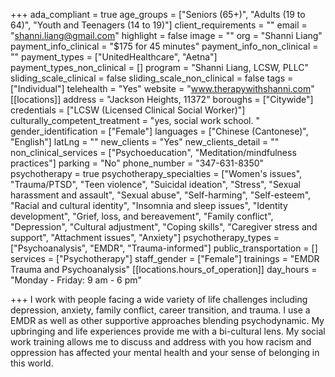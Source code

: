 +++
ada_compliant = true
age_groups = ["Seniors (65+)", "Adults (19 to 64)", "Youth and Teenagers (14 to 19)"]
client_requirements = ""
email = "shanni.liang@gmail.com"
highlight = false
image = ""
org = "Shanni Liang"
payment_info_clinical = "$175 for 45 minutes"
payment_info_non_clinical = ""
payment_types = ["UnitedHealthcare", "Aetna"]
payment_types_non_clinical = []
program = "Shanni Liang, LCSW, PLLC"
sliding_scale_clinical = false
sliding_scale_non_clinical = false
tags = ["Individual"]
telehealth = "Yes"
website = "www.therapywithshanni.com"
[[locations]]
address = "Jackson Heights, 11372"
boroughs = ["Citywide"]
credentials = ["LCSW (Licensed Clinical Social Worker)"]
culturally_competent_treatment = "yes, social work school. "
gender_identification = ["Female"]
languages = ["Chinese (Cantonese)", "English"]
latLng = ""
new_clients = "Yes"
new_clients_detail = ""
non_clinical_services = ["Psychoeducation", "Meditation/mindfulness practices"]
parking = "No"
phone_number = "347-631-8350"
psychotherapy = true
psychotherapy_specialties = ["Women's issues", "Trauma/PTSD", "Teen violence", "Suicidal ideation", "Stress", "Sexual harassment and assault", "Sexual abuse", "Self-harming", "Self-esteem", "Racial and cultural identity", "Insomnia and sleep issues", "Identity development", "Grief, loss, and bereavement", "Family conflict", "Depression", "Cultural adjustment", "Coping skills", "Caregiver stress and support", "Attachment issues", "Anxiety"]
psychotherapy_types = ["Psychoanalysis", "EMDR", "Trauma-informed"]
public_transportation = []
services = ["Psychotherapy"]
staff_gender = ["Female"]
trainings = "EMDR Trauma and Psychoanalysis"
[[locations.hours_of_operation]]
day_hours = "Monday - Friday: 9 am - 6 pm"

+++
I work with people facing a wide variety of life challenges including depression, anxiety, family conflict, career transition, and trauma. I use a EMDR as well as other supportive approaches blending psychodynamic. My upbringing and life experiences provide me with a bi-cultural lens. My social work training allows me to discuss and address with you how racism and oppression has affected your mental health and your sense of belonging in this world.